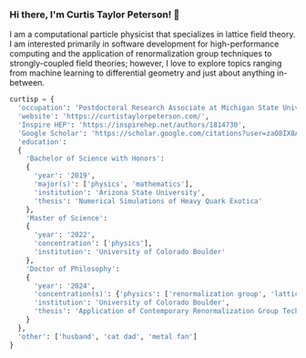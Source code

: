 ### Hi there, I'm Curtis Taylor Peterson! 👋

I am a computational particle physicist that specializes in lattice field theory. I am interested primarily in
software development for high-performance computing and the application of renormalization group techniques
to strongly-coupled field theories; however, I love to explore topics ranging from machine 
learning to differential geometry and just about anything in-between. 

```python
curtisp = {
  'occupation': 'Postdoctoral Research Associate at Michigan State University',
  'website': 'https://curtistaylorpeterson.com/',
  'Inspire HEP': 'https://inspirehep.net/authors/1814730', 
  'Google Scholar': 'https://scholar.google.com/citations?user=zaO8IX8AAAAJ&hl=en&oi=ao',
  'education':
  {
    'Bachelor of Science with Honors':
    {
      'year': '2019',
      'major(s)': ['physics', 'mathematics'],
      'institution': 'Arizona State University',
      'thesis': 'Numerical Simulations of Heavy Quark Exotica'
    },
    'Master of Science':
    {
      'year': '2022',
      'concentration': ['physics'],
      'institution': 'University of Colorado Boulder'
    },
    'Doctor of Philosophy':
    {
      'year': '2024',
      'concentration(s)': {'physics': ['renormalization group', 'lattice gauge theory']},
      'institution': 'University of Colorado Boulder',
      'thesis': 'Application of Contemporary Renormalization Group Techniques to Strongly-Coupled Field Theories'
    }
  },
  'other': ['husband', 'cat dad', 'metal fan']
}
```

<!--
**ctpeterson/ctpeterson** is a ✨ _special_ ✨ repository because its `README.md` (this file) appears on your GitHub profile.

Here are some ideas to get you started:

- 🔭 I’m currently working on ...
- 🌱 I’m currently learning ...
- 👯 I’m looking to collaborate on ...
- 🤔 I’m looking for help with ...
- 💬 Ask me about ...
- 📫 How to reach me: ...
- 😄 Pronouns: ...
- ⚡ Fun fact: ...
-->
